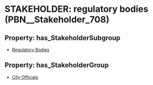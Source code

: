 # STAKEHOLDER: __regulatory bodies__ (PBN__Stakeholder_708)

## Property: has_StakeholderSubgroup

* [Regulatory Bodies](PBN__StakeholderSubgroup_2)

## Property: has_StakeholderGroup

* [City Officials](PBN__StakeholderGroup_0)

